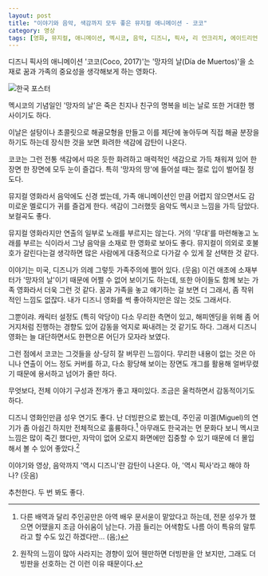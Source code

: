 ```yaml
---
layout: post
title: "이야기와 음악, 색감까지 모두 좋은 뮤지컬 애니메이션 - 코코"
category: 영상
tags: [영화, 뮤지컬, 애니메이션, 멕시코, 음악, 디즈니, 픽사, 리 언크리치, 에이드리언 몰리나, 마이클 자키노, 문서윤, 이현, 신용우, 전숙경, 이미자, 김현심, 최승훈, 김현욱, 윤응식, 한신, 소정환, 김채하, 이지현]
---
```


디즈니 픽사의 애니메이션 '코코(Coco, 2017)'는
'망자의 날(Día de Muertos)'을 소재로
꿈과 가족의 중요성을 생각해보게 하는 영화다.

![한국 포스터](https://lh3.googleusercontent.com/-5C6XeTdxP-4/WlYLn40NEUI/AAAAAAAAdSQ/WQtDbbYep0scjxvGiXyDThGFh9YsJvy2QCE0YBhgL/s480/coco-movie.jpg)

멕시코의 기념일인 '망자의 날'은
죽은 친지나 친구의 명복을 비는 날로
또한 거대한 행사이기도 하다.

이날은 설탕이나 초콜릿으로 해골모형을 만들고 이를 제단에 놓아두며
직접 해골 분장을 하기도 하는데
장식한 것을 보면 화려한 색감에 감탄이 나온다.

코코는 그런 전통 색감에서 따온 듯한 화려하고 매력적인 색감으로 가득 채워져 있어
한 장면 한 장면에 모두 눈이 즐겁다.
특히 '망자의 땅'에 들어설 때는 절로 입이 벌어질 정도다.

뮤지컬 영화라서 음악에도 신경 썼는데,
가족 애니메이션인 만큼 어렵지 않으면서도
감미로운 멜로디가 귀를 즐겁게 한다.
색감이 그러했듯 음악도 멕시코 느낌을 가득 담았다.
보컬곡도 좋다.

뮤지컬 영화라지만 연출의 일부로 노래를 부르지는 않는다.
거의 '무대'를 마련해놓고 노래를 부르는 식이라서
그냥 음악을 소재로 한 영화로 보아도 좋다.
뮤지컬이 의외로 호불호가 갈린다는걸 생각하면
많은 사람에게 대중적으로 다가갈 수 있게 잘 선택한 것 같다.

이야기는 미국, 디즈니가 의례 그렇듯 가족주의에 쩔어 있다. (웃음)
이건 애초에 소재부터가 '망자의 날'이기 때문에 어쩔 수 없어 보이기도 하는데,
또한 아이들도 함께 보는 가족 영화라서 더욱 그런 것 같다.
꿈과 가족을 놓고 얘기하는 걸 보면 더 그래서, 좀 작위적인 느낌도 없잖다.
내가 디즈니 영화를 썩 좋아하지만은 않는 것도 그래서다.

그뿐이랴.
캐릭터 설정도 (특히 악당이) 다소 무리한 측면이 있고,
해피엔딩을 위해 좀 어거지처럼 진행하는 경향도 있어
감동을 억지로 짜내려는 것 같기도 하다.
그래서 디즈니 영화는 늘 대단하면서도 한편으론 어딘가 모자라 보였다.

그런 점에서 코코는 그것들을 상-당히 잘 버무린 느낌이다.
무리한 내용이 없는 것은 아니나 연출이 어느 정도 커버를 하고,
다소 황당해 보이는 장면도 개그를 활용해 얼버무렸기 때문에 용서하고 넘어가 줄만 하다.

무엇보다, 전체 이야기 구성과 전개가 좋고 재미있다.
조금은 울컥하면서 감동적이기도 하다.

디즈니 영화인만큼 성우 연기도 좋다.
난 더빙판으로 봤는데,
주인공 미겔(Miguel)의 연기가 좀 아쉽긴 하지만 전체적으로 훌륭하다.[^1]
아무래도 한국과는 먼 문화다 보니 멕시코 느낌은 많이 죽긴 했다만,
자막이 없어 오로지 화면에만 집중할 수 있기 때문에
더 몰입해서 볼 수 있어 좋았다.[^2]

[^1]: 다른 배역과 달리 주인공만은 아역 배우 문서윤이 맡았다고 하는데, 전문 성우가 했으면 어땠을지 조금 아쉬움이 남는다. 가끔 들리는 어색함도 나름 아이 특유의 말투라고 할 수도 있긴 하겠다만... (음;)

[^2]: 원작의 느낌이 많아 사라지는 경향이 있어 웬만하면 더빙판을 안 보지만, 그래도 더빙판을 선호하는 건 이런 이유 때문이다.

이야기와 영상, 음악까지
'역시 디즈니'란 감탄이 나온다.
아, '역시 픽사'라고 해야 하나? (웃음)

추천한다.
두 번 봐도 좋다.
